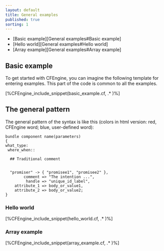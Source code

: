 ```yaml
---
layout: default
title: General examples
published: true
sorting: 1
---
```


* [Basic example][General examples#Basic example]
* [Hello world][General examples#Hello world]
* [Array example][General examples#Array example]

## Basic example

To get started with CFEngine, you can imagine the following template for entering examples. This part of the code is common to all the examples.


[%CFEngine_include_snippet(basic_example.cf, .* )%]

## The general pattern

The general pattern of the syntax is like this (colors in html version: red, CFEngine word; blue, user-defined word):

```cf3
bundle component name(parameters)
{
what_type:
 where_when::

  ## Traditional comment


  "promiser" -> { "promisee1", "promisee2" },
        comment => "The intention ...",
         handle => "unique_id_label",
    attribute_1 => body_or_value1,
    attribute_2 => body_or_value2;
}
```

### Hello world


[%CFEngine_include_snippet(hello_world.cf, .* )%]

### Array example

[%CFEngine_include_snippet(array_example.cf, .* )%]
